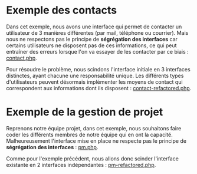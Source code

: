 # Exemple des contacts

Dans cet exemple, nous avons une interface qui permet de contacter un utilisateur de 3 manières différentes (par mail, téléphone ou courrier). Mais nous ne respectons pas le principe de **ségrégation des interfaces** car certains utilisateurs ne disposent pas de ces informations, ce qui peut entraîner des erreurs lorsque l'on va essayer de les contacter par ce biais : [contact.php](contact.php).

Pour résoudre le problème, nous scindons l'interface initiale en 3 interfaces distinctes, ayant chacune une responsabilité unique. Les différents types d'utilisateurs peuvent désormais implémenter les moyens de contact qui correspondent aux informations dont ils disposent : [contact-refactored.php](contact-refactored.php).

# Exemple de la gestion de projet

Reprenons notre équipe projet, dans cet exemple, nous souhaitons faire coder les différents membres de notre équipe qui en ont la capacité. Malheureusement l'interface mise en place ne respecte pas le principe de **ségrégation des interfaces** : [pm.php](pm.php).

Comme pour l'exemple précédent, nous allons donc scinder l'interface existante en 2 interfaces indépendantes : [pm-refactored.php](pm-refactored.php).